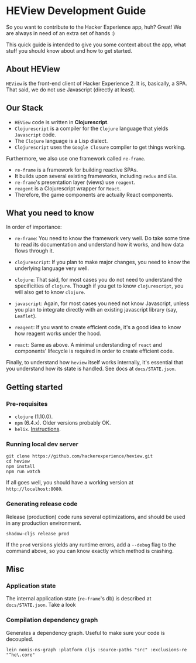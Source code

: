 # HEView Development Guide

So you want to contribute to the Hacker Experience app, huh? Great! We are always
in need of an extra set of hands :)

This quick guide is intended to give you some context about the app, what stuff
you should know about and how to get started.

## About HEView

`HEView` is the front-end client of Hacker Experience 2. It is, basically, a SPA.
That said, we do not use Javascript (directly at least).

## Our Stack

- `HEView` code is written in **Clojurescript**.
- `Clojurescript` is a compiler for the `Clojure` language that yields `Javascript` code.
- The `Clojure` language is a Lisp dialect.
- `Clojurescript` uses the `Google Closure` compiler to get things working.

Furthermore, we also use one framework called `re-frame`.

- `re-frame` is a framework for building reactive SPAs.
- It builds upon several existing frameworks, including `redux` and `Elm`.
- `re-frame`'s presentation layer (views) use `reagent`.
- `reagent` is a Clojurescript wrapper for `React`.
- Therefore, the game components are actually React components.

## What you need to know

In order of importance:

- `re-frame`: You need to know the framework very well. Do take some time to read
its documentation and understand how it works, and how data flows through it.

- `clojurescript`: If you plan to make major changes, you need to know the 
underlying language very well.

- `clojure`: That said, for most cases you do not need to understand the specificities
of `clojure`. Though if you get to know `clojurescript`, you will also get to know `clojure`.

- `javascript`: Again, for most cases you need not know Javascript, unless you plan
to integrate directly with an existing javascript library (say, `Leaflet`).

- `reagent`: If you want to create efficient code, it's a good idea to know how 
reagent works under the hood.

- `react`: Same as above. A minimal understanding of `react` and components'
lifecycle is required in order to create efficient code.

Finally, to understand how `heview` itself works internally, it's essential that
you understand how its state is handled. See docs at `docs/STATE.json`.

## Getting started

### Pre-requisites

- `clojure` (1.10.0).
- `npm` (6.4.x). Older versions probably OK.
- `helix`. [Instructions](https://github.com/hackerexperience/helix).

### Running local dev server

    git clone https://github.com/hackerexperience/heview.git
    cd heview
    npm install
    npm run watch

If all goes well, you should have a working version at `http://localhost:8080`.

### Generating release code

Release (production) code runs several optimizations, and should be used in
any production environment.

    shadow-cljs release prod

If the `prod` versions yields any runtime errors, add a `--debug` flag to the
command above, so you can know exactly which method is crashing.

## Misc

### Application state

The internal application state (`re-frame`'s db) is described at `docs/STATE.json`. Take a look

### Compilation dependency graph

Generates a dependency graph. Useful to make sure your code is decoupled.

    lein nomis-ns-graph :platform cljs :source-paths "src" :exclusions-re "^he\.core"


